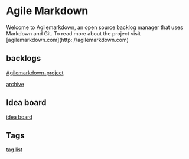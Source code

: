 # Agile Markdown

Welcome to Agilemarkdown, an open source backlog manager that uses Markdown and Git. To read more about the project visit [agilemarkdown.com](http: //agilemarkdown.com)  

## backlogs

[Agilemarkdown-project](agilemarkdown-project.md)

[archive](agilemarkdown-project/archive.md)

## Idea board

[idea board](ideas.md)

## Tags

[tag list](tags.md/tags.md)
